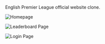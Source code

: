 English Premier League official website clone.

![Homepage](https://user-images.githubusercontent.com/60761912/109133231-c903e080-7722-11eb-8fc2-783bda0c84de.PNG)

![Leaderboard Page](https://user-images.githubusercontent.com/60761912/109133320-e173fb00-7722-11eb-819f-5a5c7dfe5fe1.PNG)

![Login Page](https://user-images.githubusercontent.com/60761912/109133350-ec2e9000-7722-11eb-8886-160fea9ee713.PNG)
